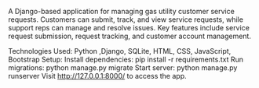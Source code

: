 A Django-based application for managing gas utility customer service requests. Customers can submit, track, and view service requests, while support reps can manage and resolve issues. Key features include service request submission, request tracking, and customer account management.

Technologies Used:
Python ,Django, SQLite, HTML, CSS, JavaScript, Bootstrap
Setup:
Install dependencies: pip install -r requirements.txt
Run migrations: python manage.py migrate
Start server: python manage.py runserver
Visit http://127.0.0.1:8000/ to access the app.

